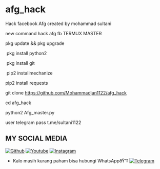 # afg_hack
Hack facebook Afg  created by mohammad sultani



new command hack afg fb    TERMUX MASTER

pkg update && pkg upgrade

 pkg install python2

 pkg install git 

 pip2 installmechanize



 pip2 install requests

git clone https://github.com/Mohammadjan1122/afg_hack

cd afg_hack

 python2 Afg_master.py

user  telegram
pass t.me/sultani1122


## MY SOCIAL MEDIA
[![Github](https://img.shields.io/badge/Github-Ikuti-green?style=for-the-badge&logo=github)](https://github.com/Mohammadjan1122/)
[![Youtube](https://img.shields.io/badge/Youtube-Subscribe-green?style=for-the-badge&logo=Youtube)](https://www.youtube.com/channel/UCsjehdLYufdHOKyNwX_E6gg)
[![Instagram](https://img.shields.io/badge/Instagram-Ikuti-green?style=for-the-badge&logo=instagram)](https://Instagram.com/mohammad_sultani)
* Kalo masih kurang paham bisa hubungi WhatsAppðŸ‘‡
[![Telegram](https://img.shields.io/badge/Telegram-Hubungi-brightgreen?style=for-the-badge&logo=whatsapp)](https://t.me/sultani1122)
